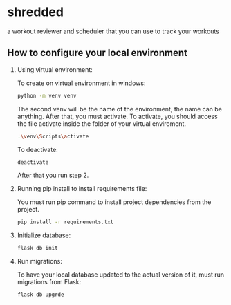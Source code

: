 # shredded

a workout reviewer and scheduler that you can use to track your workouts

## How to configure your local environment

1. Using virtual environment:

    To create on virtual environment in windows:

    ```bash
    python -m venv venv
    ```

    The second venv will be the name of the environment, the name can be anything. After that, you must activate. To activate, you should access the file activate inside the folder of your virtual enviroment.

    ```bash
    .\venv\Scripts\activate
    ```

    To deactivate:

    ```bash
    deactivate
    ```

    After that you run step 2.

1. Running pip install to install requirements file:

    You must run pip command to install project dependencies from the project.

    ```bash
    pip install -r requirements.txt
    ```
1. Initialize database:
    
    ```bash
    flask db init
    ```

1. Run migrations:

    To have your local database updated to the actual version of it, must run migrations from Flask:

    ```bash
    flask db upgrde
    ```
